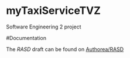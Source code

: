 # myTaxiServiceTVZ
Software Engineering 2 project

#Documentation

The *RASD* draft can be found on [Authorea/RASD](https://www.authorea.com/users/70216/articles/83246/_show_article)
